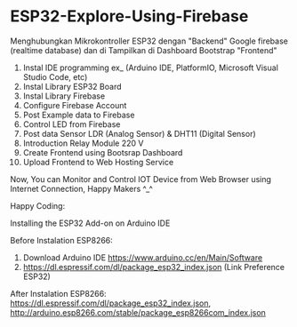 # ESP32-Explore-Using-Firebase
Menghubungkan Mikrokontroller ESP32 dengan "Backend" Google firebase (realtime database) dan di Tampilkan di Dashboard Bootstrap "Frontend"

1. Instal IDE programming ex_ (Arduino IDE, PlatformIO, Microsoft Visual Studio Code, etc)
2. Instal Library ESP32 Board 
3. Instal Library Firebase
4. Configure Firebase Account 
5. Post Example data to Firebase
6. Control LED from Firebase 
7. Post data Sensor LDR (Analog Sensor) & DHT11 (Digital Sensor)
8. Introduction Relay Module 220 V
9. Create Frontend using Bootsrap Dashboard
10. Upload Frontend to Web Hosting Service

Now, You can Monitor and Control IOT Device from Web Browser using Internet Connection, Happy Makers ^_^
  
Happy Coding:


Installing the ESP32 Add-on on Arduino IDE

Before Instalation ESP8266:
1. Download Arduino IDE https://www.arduino.cc/en/Main/Software
2. https://dl.espressif.com/dl/package_esp32_index.json  (Link Preference ESP32)

After Instalation ESP8266:
https://dl.espressif.com/dl/package_esp32_index.json, http://arduino.esp8266.com/stable/package_esp8266com_index.json

